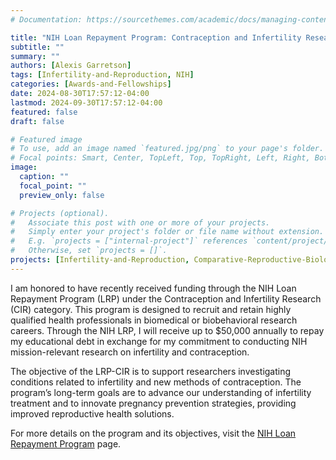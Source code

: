 ```yaml
---
# Documentation: https://sourcethemes.com/academic/docs/managing-content/

title: "NIH Loan Repayment Program: Contraception and Infertility Research"
subtitle: ""
summary: ""
authors: [Alexis Garretson]
tags: [Infertility-and-Reproduction, NIH]
categories: [Awards-and-Fellowships]
date: 2024-08-30T17:57:12-04:00
lastmod: 2024-09-30T17:57:12-04:00
featured: false
draft: false

# Featured image
# To use, add an image named `featured.jpg/png` to your page's folder.
# Focal points: Smart, Center, TopLeft, Top, TopRight, Left, Right, BottomLeft, Bottom, BottomRight.
image:
  caption: ""
  focal_point: ""
  preview_only: false

# Projects (optional).
#   Associate this post with one or more of your projects.
#   Simply enter your project's folder or file name without extension.
#   E.g. `projects = ["internal-project"]` references `content/project/deep-learning/index.md`.
#   Otherwise, set `projects = []`.
projects: [Infertility-and-Reproduction, Comparative-Reproductive-Biology]
---
```


I am honored to have recently received funding through the NIH Loan Repayment Program (LRP) under the Contraception and Infertility Research (CIR) category. This program is designed to recruit and retain highly qualified health professionals in biomedical or biobehavioral research careers. Through the NIH LRP, I will receive up to $50,000 annually to repay my educational debt in exchange for my commitment to conducting NIH mission-relevant research on infertility and contraception.

The objective of the LRP-CIR is to support researchers investigating conditions related to infertility and new methods of contraception. The program’s long-term goals are to advance our understanding of infertility treatment and to innovate pregnancy prevention strategies, providing improved reproductive health solutions.

For more details on the program and its objectives, visit the [NIH Loan Repayment Program](https://www.lrp.nih.gov) page.
